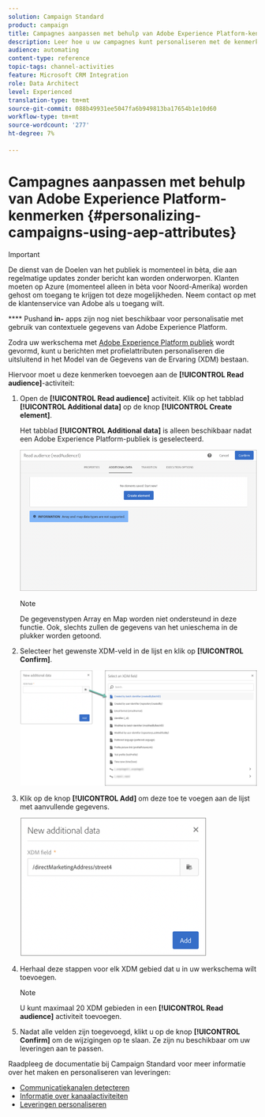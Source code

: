 ```yaml
---
solution: Campaign Standard
product: campaign
title: Campagnes aanpassen met behulp van Adobe Experience Platform-kenmerken
description: Leer hoe u uw campagnes kunt personaliseren met de kenmerken van het Adobe-Platform.
audience: automating
content-type: reference
topic-tags: channel-activities
feature: Microsoft CRM Integration
role: Data Architect
level: Experienced
translation-type: tm+mt
source-git-commit: 088b49931ee5047fa6b949813ba17654b1e10d60
workflow-type: tm+mt
source-wordcount: '277'
ht-degree: 7%

---
```



# Campagnes aanpassen met behulp van Adobe Experience Platform-kenmerken {#personalizing-campaigns-using-aep-attributes}

>[!IMPORTANT]
>
>De dienst van de Doelen van het publiek is momenteel in bèta, die aan regelmatige updates zonder bericht kan worden onderworpen. Klanten moeten op Azure (momenteel alleen in bèta voor Noord-Amerika) worden gehost om toegang te krijgen tot deze mogelijkheden. Neem contact op met de klantenservice van Adobe als u toegang wilt.
>
>**** Pushand  **in-** apps zijn nog niet beschikbaar voor personalisatie met gebruik van contextuele gegevens van Adobe Experience Platform.

Zodra uw werkschema met [Adobe Experience Platform publiek](../../integrating/using/aep-about-audience-destinations-service.md) wordt gevormd, kunt u berichten met profielattributen personaliseren die uitsluitend in het Model van de Gegevens van de Ervaring (XDM) bestaan.

Hiervoor moet u deze kenmerken toevoegen aan de **[!UICONTROL Read audience]**-activiteit:

1. Open de **[!UICONTROL Read audience]** activiteit. Klik op het tabblad **[!UICONTROL Additional data]** op de knop **[!UICONTROL Create element]**.

   Het tabblad **[!UICONTROL Additional data]** is alleen beschikbaar nadat een Adobe Experience Platform-publiek is geselecteerd.

   ![](assets/aep_wkf_readaudience_attributes.png)

   >[!NOTE]
   >
   >De gegevenstypen Array en Map worden niet ondersteund in deze functie. Ook, slechts zullen de gegevens van het unieschema in de plukker worden getoond.

1. Selecteer het gewenste XDM-veld in de lijst en klik op **[!UICONTROL Confirm]**.

   ![](assets/aep_wkf_readaudience_perso1.png)

1. Klik op de knop **[!UICONTROL Add]** om deze toe te voegen aan de lijst met aanvullende gegevens.

   ![](assets/aep_wkf_readaudience_perso3.png)

1. Herhaal deze stappen voor elk XDM gebied dat u in uw werkschema wilt toevoegen.

   >[!NOTE]
   >
   >U kunt maximaal 20 XDM gebieden in een **[!UICONTROL Read audience]** activiteit toevoegen.

1. Nadat alle velden zijn toegevoegd, klikt u op de knop **[!UICONTROL Confirm]** om de wijzigingen op te slaan. Ze zijn nu beschikbaar om uw leveringen aan te passen.

Raadpleeg de documentatie bij Campaign Standard voor meer informatie over het maken en personaliseren van leveringen:

* [Communicatiekanalen detecteren](../../channels/using/get-started-communication-channels.md)
* [Informatie over kanaalactiviteiten](../../automating/using/about-channel-activities.md)
* [Leveringen personaliseren](../../designing/using/personalization.md)
